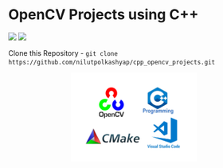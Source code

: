 # OpenCV Projects using C++

<img src="https://img.shields.io/github/license/nilutpolkashyap/cpp_opencv_projects?style=for-the-badge">&nbsp;<img src ="https://img.shields.io/github/languages/code-size/nilutpolkashyap/cpp_opencv_projects?style=for-the-badge">

Clone this Repository - ``` git clone https://github.com/nilutpolkashyap/cpp_opencv_projects.git ```

<div align="center">
<img  alt="Thanks for visiting me" width="50%" src="https://raw.githubusercontent.com/nilutpolkashyap/cpp_opencv_projects/master/cover.png" />
<br />
</div>



